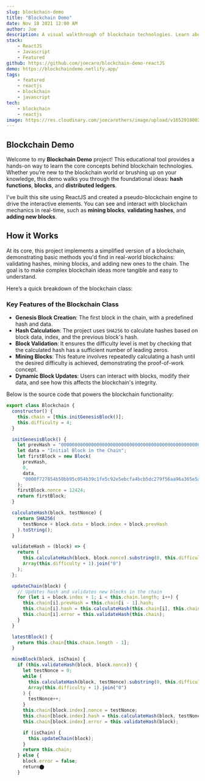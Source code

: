 ```yaml
---
slug: blockchain-demo
title: "Blockchain Demo"
date: Nov 18 2021 12:00 AM
author: Joe
description: A visual walkthrough of blockchain technologies. Learn about key concepts like hash functions, blocks, blockchains, and distributed ledger technologies.
stack:
    - ReactJS
    - Javascript
    - Featured
github: https://github.com/joecaro/blockchain-demo-reactJS
demo: https://blockchaindemo.netlify.app/
tags:
    - featured
    - reactjs
    - blockchain
    - javascript
tech:
    - blockchain
    - reactjs
image: https://res.cloudinary.com/joecarothers/image/upload/v1652918002/misc/Projects/blockchain-mockup_qosdpg_fl4uwz.png
---
```


## Blockchain Demo

Welcome to my **Blockchain Demo** project! This educational tool provides a hands-on way to learn the core concepts behind blockchain technologies. Whether you’re new to the blockchain world or brushing up on your knowledge, this demo walks you through the foundational ideas: **hash functions**, **blocks**, and **distributed ledgers**.

I've built this site using ReactJS and created a pseudo-blockchain engine to drive the interactive elements. You can see and interact with blockchain mechanics in real-time, such as **mining blocks**, **validating hashes**, and **adding new blocks**.

## How it Works

At its core, this project implements a simplified version of a blockchain, demonstrating basic methods you'd find in real-world blockchains: validating hashes, mining blocks, and adding new ones to the chain. The goal is to make complex blockchain ideas more tangible and easy to understand.

Here’s a quick breakdown of the blockchain class:

### Key Features of the Blockchain Class

- **Genesis Block Creation**: The first block in the chain, with a predefined hash and data.
- **Hash Calculation**: The project uses `SHA256` to calculate hashes based on block data, index, and the previous block's hash.
- **Block Validation**: It ensures the difficulty level is met by checking that the calculated hash has a sufficient number of leading zeros.
- **Mining Blocks**: This feature involves repeatedly calculating a hash until the desired difficulty is achieved, demonstrating the proof-of-work concept.
- **Dynamic Block Updates**: Users can interact with blocks, modify their data, and see how this affects the blockchain's integrity.

Below is the source code that powers the blockchain functionality:

```javascript
export class Blockchain {
  constructor() {
    this.chain = [this.initGenesisBlock()];
    this.difficulty = 4;
  }

  initGenesisBlock() {
    let prevHash = "0000000000000000000000000000000000000000000000000000000000000000";
    let data = "Initial Block in the Chain";
    let firstBlock = new Block(
      prevHash,
      0,
      data,
      "0000f727854b50bb95c054b39c1fe5c92e5ebcfa4bcb5dc279f56aa96a365e5a"
    );
    firstBlock.nonce = 12424;
    return firstBlock;
  }

  calculateHash(block, testNonce) {
    return SHA256(
      testNonce + block.data + block.index + block.prevHash
    ).toString();
  }

  validateHash = (block) => {
    return (
      this.calculateHash(block, block.nonce).substring(0, this.difficulty) !==
      Array(this.difficulty + 1).join("0")
    );
  };

  updateChain(block) {
    // Updates hash and validates new blocks in the chain
    for (let i = block.index + 1; i < this.chain.length; i++) {
      this.chain[i].prevHash = this.chain[i - 1].hash;
      this.chain[i].hash = this.calculateHash(this.chain[i], this.chain[i].nonce);
      this.chain[i].error = this.validateHash(this.chain);
    }
  }

  latestBlock() {
    return this.chain[this.chain.length - 1];
  }

  mineBlock(block, isChain) {
    if (this.validateHash(block, block.nonce)) {
      let testNonce = 0;
      while (
        this.calculateHash(block, testNonce).substring(0, this.difficulty) !==
        Array(this.difficulty + 1).join("0")
      ) {
        testNonce++;
      }
      this.chain[block.index].nonce = testNonce;
      this.chain[block.index].hash = this.calculateHash(block, testNonce);
      this.chain[block.index].error = this.validateHash(block);

      if (isChain) {
        this.updateChain(block);
      }
      return this.chain;
    } else {
      block.error = false;
      return​⬤
    }
```
